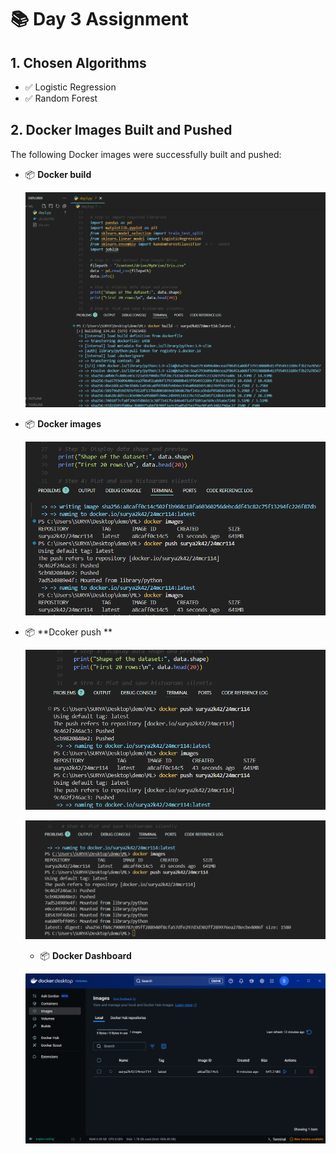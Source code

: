 # 📚 Day 3 Assignment

## 1. Chosen Algorithms
- ✅ Logistic Regression
- ✅ Random Forest

## 2. Docker Images Built and Pushed

The following Docker images were successfully built and pushed:

- 📦 **Docker build**
  
  ![Image 1](images/one.png)

- 📦 **Docker images**
  
  ![Image 2](./images/two.png)

- 📦 **Dcoker push **
  
  ![Image 3](./images/three.png)

  ![Image 4](./images/four.png)

  - 📦 **Docker Dashboard**

  ![Image 4](./images/dockerDash.png)
